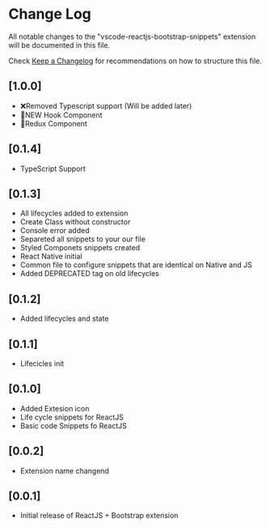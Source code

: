 # Change Log
All notable changes to the "vscode-reactjs-bootstrap-snippets" extension will be documented in this file.

Check [Keep a Changelog](http://keepachangelog.com/) for recommendations on how to structure this file.

## [1.0.0]
- ❌Removed Typescript support (Will be added later)
- 🎉NEW Hook Component
- 🎉Redux Component

## [0.1.4]
- TypeScript Support

## [0.1.3]
- All lifecycles added to extension
- Create Class without constructor
- Console error added
- Separeted all snippets to your our file
- Styled Componets snippets created
- React Native initial
- Common file to configure snippets that are identical on Native and JS
- Added DEPRECATED tag on old lifecycles

## [0.1.2]
- Added lifecycles and state

## [0.1.1]
- Lifecicles init

## [0.1.0]
- Added Extesion icon
- Life cycle snippets for ReactJS
- Basic code Snippets fo ReactJS

## [0.0.2]
- Extension name changend

## [0.0.1]
- Initial release of ReactJS + Bootstrap extension